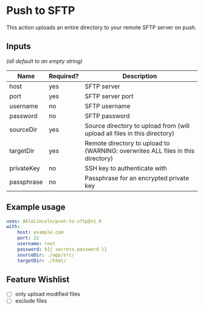 # Push to SFTP

This action uploads an entire directory to your remote SFTP server on push.

## Inputs

_(all default to an empty string)_

| Name       | Required? | Description                                                                     |
| ---------- | --------- | ------------------------------------------------------------------------------- |
| host       | yes       | SFTP server                                                                     |
| port       | yes       | SFTP server port                                                                |
| username   | no        | SFTP username                                                                   |
| password   | no        | SFTP password                                                                   |
| sourceDir  | yes       | Source directory to upload from (will upload all files in this directory)       |
| targetDir  | yes       | Remote directory to upload to (WARNING: overwrites ALL files in this directory) |
| privateKey | no        | SSH key to authenticate with                                                    |
| passphrase | no        | Passphrase for an encrypted private key                                         |

## Example usage

```yml
uses: AbleLincoln/push-to-sftp@v1.0
with:
    host: example.com
    port: 22
    username: root
    password: ${{ secrets.password }}
    sourceDir: ./app/src/
    targetDir: ./html/
```

## Feature Wishlist

- [ ] only upload modified files
- [ ] exclude files
